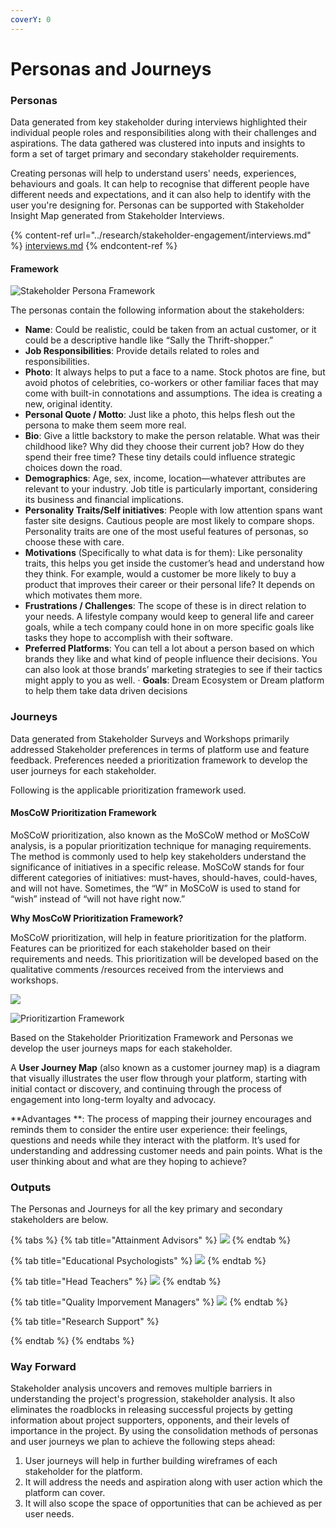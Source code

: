 ```yaml
---
coverY: 0
---
```


# Personas and Journeys

### Personas

Data generated from key stakeholder during interviews highlighted their individual people roles and responsibilities along with their challenges and aspirations. The data gathered was clustered into inputs and insights to form a set of target primary and secondary stakeholder requirements.

Creating personas will help to understand users' needs, experiences, behaviours and goals. It can help to recognise that different people have different needs and expectations, and it can also help to identify with the user you're designing for. Personas can be supported with Stakeholder Insight Map generated from Stakeholder Interviews.

{% content-ref url="../research/stakeholder-engagement/interviews.md" %}
[interviews.md](../research/stakeholder-engagement/interviews.md)
{% endcontent-ref %}

#### **Framework**

![Stakeholder Persona Framework](../.gitbook/assets/persona-format.png)

The personas contain the following information about the stakeholders:

* **Name**: Could be realistic, could be taken from an actual customer, or it could be a descriptive handle like “Sally the Thrift-shopper.”
* **Job Responsibilities**: Provide details related to roles and responsibilities.
* **Photo**: It always helps to put a face to a name. Stock photos are fine, but avoid photos of celebrities, co-workers or other familiar faces that may come with built-in connotations and assumptions. The idea is creating a new, original identity.
* **Personal Quote / Motto**: Just like a photo, this helps flesh out the persona to make them seem more real.
* **Bio**: Give a little backstory to make the person relatable. What was their childhood like? Why did they choose their current job? How do they spend their free time? These tiny details could influence strategic choices down the road.
* **Demographics**: Age, sex, income, location—whatever attributes are relevant to your industry. Job title is particularly important, considering its business and financial implications.
* **Personality Traits/Self initiatives**: People with low attention spans want faster site designs. Cautious people are most likely to compare shops. Personality traits are one of the most useful features of personas, so choose these with care.
* **Motivations** (Specifically to what data is for them): Like personality traits, this helps you get inside the customer’s head and understand how they think. For example, would a customer be more likely to buy a product that improves their career or their personal life? It depends on which motivates them more.
* **Frustrations / Challenges**: The scope of these is in direct relation to your needs. A lifestyle company would keep to general life and career goals, while a tech company could hone in on more specific goals like tasks they hope to accomplish with their software.
* **Preferred Platforms**: You can tell a lot about a person based on which brands they like and what kind of people influence their decisions. You can also look at those brands’ marketing strategies to see if their tactics might apply to you as well. · **Goals**: Dream Ecosystem or Dream platform to help them take data driven decisions

### Journeys

Data generated from Stakeholder Surveys and Workshops primarily addressed Stakeholder preferences in terms of platform use and feature feedback. Preferences needed a prioritization framework to develop the user journeys for each stakeholder.

Following is the applicable prioritization framework used.

#### **MosCoW Prioritization Framework**

MoSCoW prioritization, also known as the MoSCoW method or MoSCoW analysis, is a popular prioritization technique for managing requirements. The method is commonly used to help key stakeholders understand the significance of initiatives in a specific release. MoSCoW stands for four different categories of initiatives: must-haves, should-haves, could-haves, and will not have. Sometimes, the “W” in MoSCoW is used to stand for “wish” instead of “will not have right now.”

**Why MosCoW Prioritization Framework?**

MoSCoW prioritization, will help in feature prioritization for the platform. Features can be prioritized for each stakeholder based on their requirements and needs. This prioritization will be developed based on the qualitative comments /resources received from the interviews and workshops.

![](https://camo.githubusercontent.com/4f9aeb31fe0a87259e84d676ca06682fde75322eab7cdd284af976de3c66da81/68747470733a2f2f6c68342e676f6f676c6575736572636f6e74656e742e636f6d2f4b67544951783849455041787551467562326778496f6c626662474865435865675a59304746717232796855354c756d35316f35796675584758676c6b6f364c5f674d3672354c545169317a5f7337766c51707748654e78524836637734496a55364f73633962617378386937464c69317544326b554d374c32746b49513d7330)

![Prioritizartion Framework](https://camo.githubusercontent.com/0c3995e0ae9827abe88aaf973633458a0727f635245cdf6ab95998840077e581/68747470733a2f2f6c68352e676f6f676c6575736572636f6e74656e742e636f6d2f6f425f7930426c365a6836596a3265486b68706c626467694c57444f47694c454136795035485273367465646d48497a694a7370712d614157425957717a444641656d6c5a456a655030494a565f5f693879334c2d497575495f7666614c31706634385045584a5978365f335a686c6f7478784e49496c6c44664f5261413d7330)

Based on the Stakeholder Prioritization Framework and Personas we develop the user journeys maps for each stakeholder.

A **User Journey Map** (also known as a customer journey map) is a diagram that visually illustrates the user flow through your platform, starting with initial contact or discovery, and continuing through the process of engagement into long-term loyalty and advocacy.

**Advantages **: The process of mapping their journey encourages and reminds them to consider the entire user experience: their feelings, questions and needs while they interact with the platform. It’s used for understanding and addressing customer needs and pain points. What is the user thinking about and what are they hoping to achieve?

### Outputs

The Personas and Journeys for all the key primary and secondary stakeholders are below.

{% tabs %}
{% tab title="Attainment Advisors" %}
![](../.gitbook/assets/persona-journey-attainment-advisors.png)
{% endtab %}

{% tab title="Educational Psychologists" %}
![](../.gitbook/assets/persona-journey-ed-psychologists.png)
{% endtab %}

{% tab title="Head Teachers" %}
![](../.gitbook/assets/persona-journey-head-teacher.png)
{% endtab %}

{% tab title="Quality Imporvement Managers" %}
![](../.gitbook/assets/persona-journey-qim.png)
{% endtab %}

{% tab title="Research Support" %}

{% endtab %}
{% endtabs %}

### Way Forward

Stakeholder analysis uncovers and removes multiple barriers in understanding the project's progression, stakeholder analysis. It also eliminates the roadblocks in releasing successful projects by getting information about project supporters, opponents, and their levels of importance in the project. By using the consolidation methods of personas and user journeys we plan to achieve the following steps ahead:

1. User journeys will help in further building wireframes of each stakeholder for the platform.
2. It will address the needs and aspiration along with user action which the platform can cover.
3. It will also scope the space of opportunities that can be achieved as per user needs.
